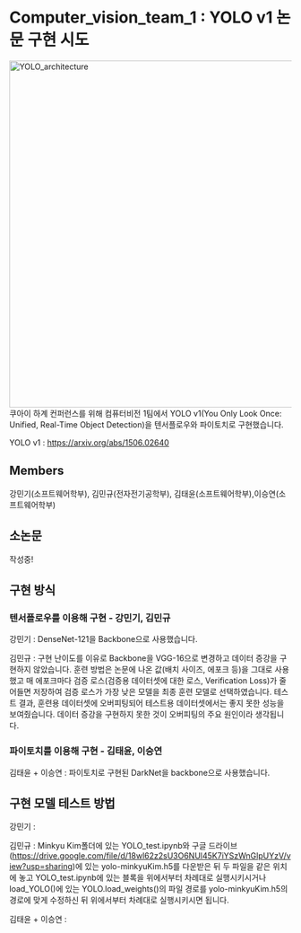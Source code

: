 # Computer_vision_team_1 : YOLO v1 논문 구현 시도

<img width="618" alt="YOLO_architecture" src="https://user-images.githubusercontent.com/50979281/130927332-1aefef43-c67e-48db-98fe-68cd0a1ad629.png">
쿠아이 하계 컨퍼런스를 위해 컴퓨터비전 1팀에서 YOLO v1(You Only Look Once: Unified, Real-Time Object Detection)을 텐서플로우와 파이토치로 구현했습니다. 

YOLO v1 : https://arxiv.org/abs/1506.02640

## Members
강민기(소프트웨어학부), 김민규(전자전기공학부), 김태윤(소프트웨어학부),이승연(소프트웨어학부)

## 소논문
작성중!

## 구현 방식

### 텐서플로우를 이용해 구현 - 강민기, 김민규

강민기 : DenseNet-121을 Backbone으로 사용했습니다. 

김민규 : 구현 난이도를 이유로 Backbone을 VGG-16으로 변경하고 데이터 증강을 구현하지 않았습니다. 훈련 방법은 논문에 나온 값(배치 사이즈, 에포크 등)을 그대로 사용했고 매 에포크마다 검증 로스(검증용 데이터셋에 대한 로스, Verification Loss)가 줄어들면 저장하여 검증 로스가 가장 낮은 모델을 최종 훈련 모델로 선택하였습니다. 
테스트 결과, 훈련용 데이터셋에 오버피팅되어 테스트용 데이터셋에서는 좋지 못한 성능을 보여줬습니다. 데이터 증강을 구현하지 못한 것이 오버피팅의 주요 원인이라 생각됩니다.

### 파이토치를 이용해 구현 - 김태윤, 이승연

김태윤 + 이승연 : 파이토치로 구현된 DarkNet을 backbone으로 사용했습니다. 

## 구현 모델 테스트 방법

강민기 : 

김민규 : Minkyu Kim폴더에 있는 YOLO_test.ipynb와 구글 드라이브(https://drive.google.com/file/d/18wl62z2sU3O6NUl45K7iYSzWnGlpUYzV/view?usp=sharing)에 있는 yolo-minkyuKim.h5를 다운받은 뒤 두 파일을 같은 위치에 놓고 YOLO_test.ipynb에 있는 블록을 위에서부터 차례대로 실행시키시거나  load_YOLO()에 있는 YOLO.load_weights()의 파일 경로를 yolo-minkyuKim.h5의 경로에 맞게 수정하신 뒤 위에서부터 차례대로 실행시키시면 됩니다.

김태윤 + 이승연 : 


